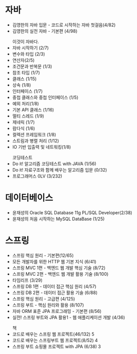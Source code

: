 <h1> 자바 </h1>
<ul>
  <li>김영한의 자바 입문 - 코드로 시작하는 자바 첫걸음(4/82)</li>
  <li>김영한의 실전 자바 - 기본편 (4/98)</li>
</ul>
<ul> 이것이 자바다.
  <li>자바 시작하기 (2/7)</li>
  <li>변수와 타입 (2/3) </li>
  <li>연산자(2/5)</li>
  <li>조건문과 반복문 (1/3)</li>
  <li>참조 타입 (1/7)</li>
  <li>클래스 (1/15)</li>
  <li>상속 (1/8)</li>
  <li>인터페이스 (1/7)</li>
  <li>중첩 클래스와 중첩 인터페이스 (1/5)</li>
  <li>예외 처리(1/8)</li>
  <li>기본 API 클래스 (1/16)</li>
  <li>멀티 스레드 (1/9)</li>
  <li>제네릭 (1/7)</li>
  <li>람다식 (1/6)</li>
  <li>컬렉션 프레임워크 (1/8)</li>
  <li>스트림과 병렬 처리 (1/12)</li>
  <li>IO 기반 입출력 및 네트워킹(1/8)</li>
</ul>
<ul> 코딩테스트
  <li>Do it! 알고리즘 코딩테스트 with JAVA (1/56)</li>
  <li>Do it! 자료구조와 함께 배우는 알고리즘 입문 (0/32)</li>
  <li>프로그래머스 0LV (3/232)</li>
</ul>

<h1>데이터베이스</h1>
<ul> 
    <li>윤재성의 Oracle SQL Database 11g PL/SQL Developer(2/38)</li>
    <li>윤재성의 처음 시작하는 MySQL DataBase (1/25)</li>
</ul>

<h1> 스프링 </h1>
<ul>
  <li>스프링 핵심 원리 - 기본편(12/65)</li>
  <li>모든 개발자를 위한 HTTP 웹 기본 지식 (6/41)</li>
  <li>스프링 MVC 1편 - 백엔드 웹 개발 핵심 기술 (8/72)</li>
  <li>스프링 MVC 2편 - 백엔드 웹 개발 활용 기술 (8/100)</li>
  <li>타임리프 (3/29)</li>
  
  <li>스프링 DB 1편 - 데이터 접근 핵심 원리 (4/57) </li>
  <li>스프링 DB 2편 - 데이터 접근 활용 기술 (6/88) </li>
  <li>스프링 핵심 원리 - 고급편 (4/125) </li>
  <li>스프링 부트 - 핵심 원리와 활용 (8/107)</li>
  <li>자바 ORM 표준 JPA 프로그래밍 - 기본편 (8/56)</li>
  <li>실전! 스프링 부트와 JPA 활용1 - 웹 애플리케이션 개발 (4/36)</li>
</ul>
<ul> 책
  <li>코드로 배우는 스프링 웹 프로젝트(46/132) 5</li>
  <li>코드로 배우는 스프링부트 웹 프로젝트(8/52) 4</li>
  <li>스프링 부트 쇼핑몰 프로젝트 with JPA (6/38) 3</li> 
</ul>
